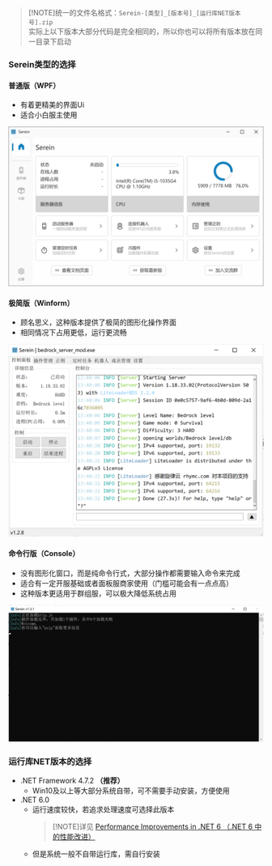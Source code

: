 

>[!NOTE]统一的文件名格式：`Serein-[类型]_[版本号]_[运行库NET版本号].zip`  
实际上以下版本大部分代码是完全相同的，所以你也可以将所有版本放在同一目录下启动

### Serein类型的选择

#### 普通版（WPF）

- 有着更精美的界面Ui
- 适合小白服主使用

![wpf](../imgs/type/wpf.png)

#### 极简版（Winform）
  
- 顾名思义，这种版本提供了极简的图形化操作界面
- 相同情况下占用更低，运行更流畅

![winform](../imgs/type/winform.png)

#### 命令行版（Console）

- 没有图形化窗口，而是纯命令行式，大部分操作都需要输入命令来完成
- 适合有一定开服基础或者面板服商家使用（门槛可能会有一点点高）
- 这种版本更适用于群组服，可以极大降低系统占用

![console](../imgs/type/console.png)

### 运行库NET版本的选择

- .NET Framework 4.7.2 **（推荐）**
  - Win10及以上等大部分系统自带，可不需要手动安装，方便使用
- .NET 6.0
  - 运行速度较快，若追求处理速度可选择此版本
    >[!NOTE]详见 [Performance Improvements in .NET 6 （.NET 6 中的性能改进）](https://devblogs.microsoft.com/dotnet/performance-improvements-in-net-6/)
  - 但是系统一般不自带运行库，需自行安装
